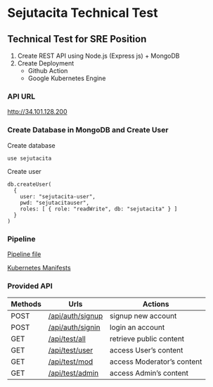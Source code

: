# Sejutacita Technical Test

## Technical Test for SRE Position

1. Create REST API using Node.js (Express js) + MongoDB
2. Create Deployment 
    - Github Action
    - Google Kubernetes Engine
### API URL
http://34.101.128.200

### Create Database in MongoDB and Create User 
Create database
```
use sejutacita
```
Create user
```
db.createUser(
  {
    user: "sejutacita-user",
    pwd: "sejutacitauser",
    roles: [ { role: "readWrite", db: "sejutacita" } ]
  }
)
```

### Pipeline
[Pipeline file](https://github.com/gilbranfairuz/sejutacita/blob/main/.github/workflows/pipeline.yml)

[Kubernetes Manifests](https://github.com/gilbranfairuz/sejutacita/tree/main/k8s)

### Provided API
Methods | Urls | Actions
--- | --- | ---
POST | [/api/auth/signup](http://34.101.128.200[/api/auth/signup) | signup new account
POST | [/api/auth/signin](http://34.101.128.200[/api/auth/signin) | login an account
GET | [/api/test/all](http://34.101.128.200/api/test/all) | retrieve public content
GET | [/api/test/user](http://34.101.128.200/api/test/user) | access User’s content
GET | [/api/test/mod](http://34.101.128.200/api/test/mod) | access Moderator’s content
GET | [/api/test/admin](http://34.101.128.200/api/test/admin) | access Admin’s content

